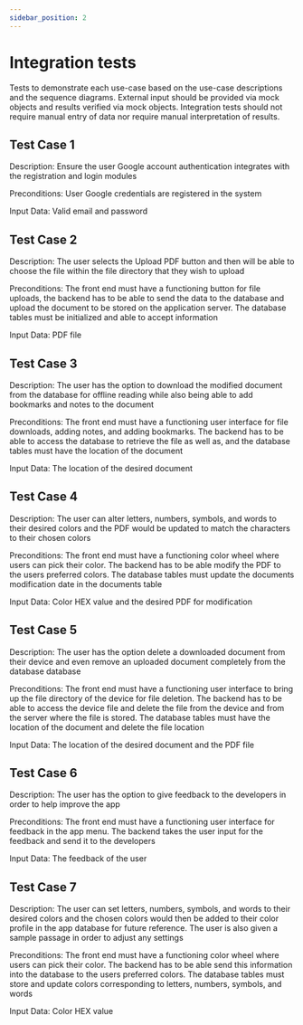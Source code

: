 ```yaml
---
sidebar_position: 2
---
```

# Integration tests

Tests to demonstrate each use-case based on the use-case descriptions and the sequence diagrams. External input should be provided via mock objects and results verified via mock objects. Integration tests should not require manual entry of data nor require manual interpretation of results.

## Test Case 1

Description: Ensure the user Google account authentication integrates with the registration and login modules

Preconditions: User Google credentials are registered in the system

Input Data: Valid email and password



## Test Case 2

Description: The user selects the Upload PDF button and then will be able to choose the file within the file directory that they wish to upload

Preconditions: The front end must have a functioning button for file uploads, the backend has to be able to send the data to the database and upload the document to be stored on the application server. The database tables must be initialized and able to accept information

Input Data: PDF file



## Test Case 3

Description: The user has the option to download the modified document from the database for offline reading while also being able to add bookmarks and notes to the document

Preconditions: The front end must have a functioning user interface for file downloads, adding notes, and adding bookmarks. The backend has to be able to access the database to retrieve the file as well as, and the database tables must have the location of the document

Input Data: The location of the desired document



## Test Case 4
Description: The user can alter letters, numbers, symbols, and words to their desired colors and the PDF would be updated to match the characters to their chosen colors

Preconditions: The front end must have a functioning color wheel where users can pick their color. The backend has to be able modify the PDF to the users preferred colors. The database tables must update the documents modification date in the documents table

Input Data: Color HEX value and the desired PDF for modification



## Test Case 5
Description: The user has the option delete a downloaded document from their device and even remove an uploaded document completely from the database database

Preconditions: The front end must have a functioning user interface to bring up the file directory of the device for file deletion. The backend has to be able to access the device file and delete the file from the device and from the server where the file is stored. The database tables must have the location of the document and delete the file location

Input Data: The location of the desired document and the PDF file


## Test Case 6
Description: The user has the option to give feedback to the developers in order to help improve the app

Preconditions: The front end must have a functioning user interface for feedback in the app menu. The backend takes the user input for the feedback and send it to the developers

Input Data: The feedback of the user



## Test Case 7

Description: The user can set letters, numbers, symbols, and words to their desired colors and the chosen colors would then be added to their color profile in the app database for future reference. The user is also given a sample passage in order to adjust any settings

Preconditions: The front end must have a functioning color wheel where users can pick their color. The backend has to be able send this information into the database to the users preferred colors. The database tables must store and update colors corresponding to letters, numbers, symbols, and words

Input Data: Color HEX value
